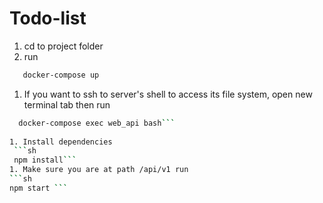 # Todo-list
1. cd to project folder
1. run
```sh 
   docker-compose up 
```

1. If you want to ssh to server's shell to access its file system, open new terminal tab then run
   
  ```sh
    docker-compose exec web_api bash```
    
1. Install dependencies
   ```sh
   npm install```
1. Make sure you are at path /api/v1 run
  ```sh
  npm start ```

